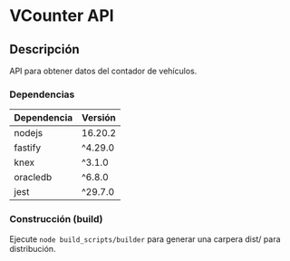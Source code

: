 # VCounter API

## Descripción

API para obtener datos del contador de vehículos.

### Dependencias

| Dependencia | Versión |
| ----------- | ------- |
| nodejs      | 16.20.2 |
| fastify     | ^4.29.0 |
| knex        | ^3.1.0  |
| oracledb    | ^6.8.0  |
| jest        | ^29.7.0 |

### Construcción (build)

Ejecute `node build_scripts/builder` para generar una carpera dist/ para distribución.
